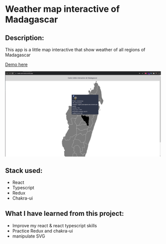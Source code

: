 # Weather map interactive of Madagascar

## Description:

This app is a little map interactive that show weather of all regions of Madagascar

[Demo here](https://mada-carte-meteo.netlify.app/)

![map](./images/map.png)

## Stack used:

- React
- Typescript
- Redux
- Chakra-ui

## What I have learned from this project:

- Improve my react & react typescript skills
- Practice Redux and chakra-ui
- manipulate SVG
